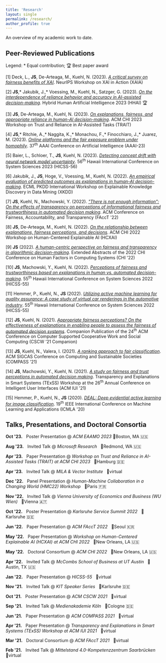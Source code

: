 ```yaml
---
title: 'Research'
layout: single
permalink: /research/
author_profile: true
---
```


An overview of my academic work to date.

## Peer-Reviewed Publications

Legend: \* Equal contribution; 🏆 Best paper award

\[1\] Deck, L., **JS**, De-Arteaga, M., Kuehl, N. (2023). [*A critical survey on fairness benefits of XAI*](https://arxiv.org/pdf/2310.13007.pdf). NeurIPS Workshop on XAI in Action (XAIA)

\[2\] **JS**,\* Jakubik, J.,\* Voessing, M., Kuehl, N., Satzger, G. (2023). [*On the interdependence of reliance behavior and accuracy in AI-assisted decision-making*](https://arxiv.org/pdf/2304.08804.pdf). Hybrid Human Artificial Intelligence 2023 (HHAI) 🏆

\[3\] **JS**, De-Arteaga, M., Kuehl, N. (2023). [*On explanations, fairness, and appropriate reliance in human-AI decision-making*](https://arxiv.org/pdf/2209.11812.pdf). ACM CHI 2023 Workshop on Trust and Reliance in AI-Assisted Tasks (TRAIT)

\[4\] **JS**,\* Ritchie, A.,\* Naggita, K.,\* Monachou, F.,\* Finocchiaro, J.,\* Juarez, M. (2023). [*Online platforms and the fair exposure problem under homophily*](https://arxiv.org/pdf/2202.09727.pdf). 37<sup>th</sup> AAAI Conference on Artificial Intelligence (AAAI-23)

\[5\] Baier, L., Schloer, T., **JS**, Kuehl, N. (2023). [*Detecting concept drift with neural network model uncertainty*](https://arxiv.org/pdf/2107.01873.pdf). 56<sup>th</sup> Hawaii International Conference on System Sciences 2023 (HICSS-56)

\[6\] Jakubik, J., **JS**, Hoge, V., Voessing, M., Kuehl, N. (2022). [*An empirical evaluation of predicted outcomes as explanations in human-AI decision-making*](https://arxiv.org/pdf/2208.04181.pdf). ECML PKDD International Workshop on Explainable Knowledge Discovery in Data Mining (XKDD)

\[7\] **JS**, Kuehl, N., Machowski, Y. (2022). [*"There is not enough information": On the effects of transparency on perceptions of informational fairness and trustworthiness in automated decision making*](https://arxiv.org/pdf/2205.05758.pdf). ACM Conference on Fairness, Accountability, and Transparency (FAccT '22)

\[8\] **JS**, De-Arteaga, M., Kuehl, N. (2022). [*On the relationship between explanations, fairness perceptions, and decisions*](https://arxiv.org/pdf/2204.13156.pdf). ACM CHI 2022 Workshop on Human-Centered Explainable AI (HCXAI)

\[9\] **JS** (2022). [*A human-centric perspective on fairness and transparency in algorithmic decision-making*](https://arxiv.org/pdf/2205.00033.pdf). Extended Abstracts of the 2022 CHI Conference on Human Factors in Computing Systems (CHI '22)

\[10\] **JS**, Machowski, Y., Kuehl, N. (2022). [*Perceptions of fairness and trustworthiness based on explanations in human vs. automated decision-making*](https://arxiv.org/pdf/2109.05792.pdf). 55<sup>th</sup> Hawaii International Conference on System Sciences 2022 (HICSS-55)

\[11\] Hemmer, P., Kuehl, N., **JS** (2022). [*Utilizing active machine learning for quality assurance: A case study of virtual car renderings in the automotive industry*](https://arxiv.org/pdf/2110.09023.pdf). 55<sup>th</sup> Hawaii International Conference on System Sciences 2022 (HICSS-55)

\[12\] **JS**, Kuehl, N. (2021). [*Appropriate fairness perceptions? On the effectiveness of explanations in enabling people to assess the fairness of automated decision systems*](https://arxiv.org/pdf/2108.06500.pdf). Companion Publication of the 24<sup>th</sup> ACM Conference on Computer Supported Cooperative Work and Social Computing (CSCW ’21 Companion)

\[13\] **JS**, Kuehl, N., Valera, I. (2021). [*A ranking approach to fair classification*](https://arxiv.org/pdf/2102.04565.pdf). ACM SIGCAS Conference on Computing and Sustainable Societies (COMPASS '21)

\[14\] **JS**, Machowski, Y., Kuehl, N. (2021). [*A study on fairness and trust perceptions in automated decision making*](https://arxiv.org/pdf/2103.04757.pdf). Transparency and Explanations in Smart Systems (TExSS) Workshop at the 26<sup>th</sup> Annual Conference on Intelligent User Interfaces (ACM IUI '21)

\[15\] Hemmer, P., Kuehl, N., **JS** (2020). [*DEAL: Deep evidential active learning for image classification*](https://arxiv.org/pdf/2007.11344.pdf). 19<sup>th</sup> IEEE International Conference on Machine Learning and Applications (ICMLA '20)

## Talks, Presentations, and Doctoral Consortia

**Oct '23.** &nbsp; Poster Presentation @ *ACM EAAMO 2023*    📍Boston, MA 🇺🇸

**Aug '23.** &nbsp; Invited Talk @ *Microsoft Research* &nbsp; 📍Redmond, WA 🇺🇸

**Apr '23.** &nbsp; Paper Presentation @ *Workshop on Trust and Reliance in AI-Assisted Tasks (TRAIT) at ACM CHI 2023* &nbsp; 📍Hamburg 🇩🇪

**Apr '23.** &nbsp; Invited Talk @ *MILA & Vector Institute* &nbsp; 📍virtual

**Dec '22.** &nbsp; Panel Presentation @ *Human-Machine Collaboration in a Changing World (HMC22) Workshop* &nbsp; 📍Paris 🇫🇷

**Nov '22.** &nbsp; Invited Talk @ *Vienna University of Economics and Business (WU Wien)* &nbsp; 📍Vienna 🇦🇹

**Oct '22.** &nbsp; Poster Presentation @ *Karlsruhe Service Summit 2022* &nbsp; 📍Karlsruhe 🇩🇪

**Jun '22.** &nbsp; Paper Presentation @ *ACM FAccT 2022* &nbsp; 📍Seoul 🇰🇷

**May '22.** &nbsp; Paper Presentation @ *Workshop on Human-Centered Explainable AI (HCXAI) at ACM CHI 2022* &nbsp; 📍New Orleans, LA 🇺🇸

**May '22.** &nbsp; Doctoral Consortium @ *ACM CHI 2022* &nbsp; 📍New Orleans, LA 🇺🇸

**Apr '22.** &nbsp; Invited Talk @ *McCombs School of Business at UT Austin* &nbsp; 📍Austin, TX 🇺🇸

**Jan '22.** &nbsp; Paper Presentation @ *HICSS-55* &nbsp; 📍virtual

**Nov '21.** &nbsp; Invited Talk @ *KIT Speaker Series* &nbsp; 📍Karlsruhe 🇩🇪

**Oct '21.** &nbsp; Poster Presentation @ *ACM CSCW 2021* &nbsp; 📍virtual

**Sep '21.** &nbsp; Invited Talk @ *Medienakademie Köln* &nbsp; 📍Cologne 🇩🇪

**Jun '21.** &nbsp; Paper Presentation @ *ACM COMPASS 2021* &nbsp; 📍virtual

**Apr '21.** &nbsp; Paper Presentation @ *Transparency and Explanations in Smart Systems (TExSS) Workshop at ACM IUI 2021* &nbsp; 📍virtual

**Mar '21.** &nbsp; Doctoral Consortium @ *ACM FAccT 2021* &nbsp; 📍virtual

**Feb '21.** &nbsp; Invited Talk @ *Mittelstand 4.0-Kompetenzzentrum Saarbrücken* &nbsp; 📍virtual



